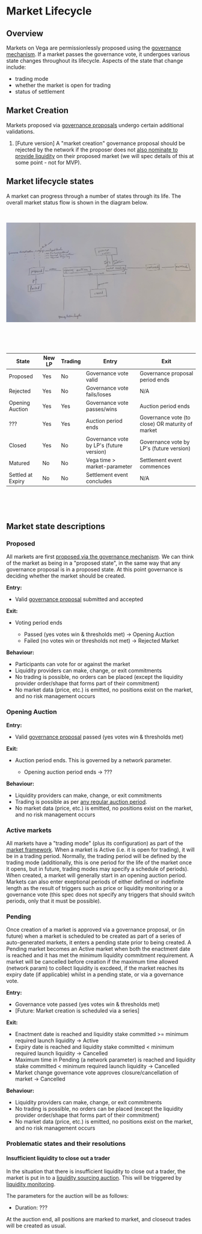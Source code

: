 # Market Lifecycle

## Overview

Markets on Vega are permissionlessly proposed using the [governance mechanism](./0028-governance.md#1-create-market). If a market passes the governance vote, it undergoes various state changes throughout its lifecycle. Aspects of the state that change include:
- trading mode
- whether the market is open for trading
- status of settlement

## Market Creation

Markets proposed via [governance proposals](./0028-governance.md#1-create-market) undergo certain additional validations. 

1. [Future version] A "market creation" governance proposal should be rejected by the network if the proposer does not [also nominate to provide liquidity](./0044-lp-mechanics.md) on their proposed market (we will spec details of this at some point - not for MVP).


## Market lifecycle states

A market can progress through a number of states through its life. The overall market status flow is shown in the diagram below.

<br>

![](IMG_mkt-lifecycle-temp.jpg)

<br>
<br>
<br>



| State              | New LP | Trading    | Entry                 | Exit                                                  |
|--------------------|----------------|------------|-----------------------|-------------------------------------------------------|
|  Proposed          |   Yes          |  No        | Governance vote valid | Governance proposal period ends                       |
|  Rejected          |   Yes          |  No        | Governance vote fails/loses | N/A                                                   | 
|  Opening Auction   |   Yes          |  Yes       | Governance vote passes/wins  | Auction period ends                                   |
|  ???            |   Yes          |  Yes       | Auction period ends   | Governance vote (to close) OR maturity of market      |
|  Closed            |   Yes          |  No        | Governance vote by LP's (future version) | Governance vote by LP's (future version)    |
|  Matured           |   No           |  No        | Vega time > market-parameter        |      Settlement event commences     |
|  Settled at Expiry |   No           |  No        | Settlement event concludes       |      N/A      |



<br>
<br>
<br>

## Market state descriptions

### Proposed
All markets are first [proposed via the governance mechanism](./0028-governance.md#1-create-market). We can think of the market as being in a "proposed state", in the same way that any governance proposal is in a proposed state. At this point governance is deciding whether the market should be created.


**Entry:**

- Valid [governance proposal](./0028-governance.md#1-create-market) submitted and accepted

**Exit:**

- Voting period ends

  - Passed (yes votes win & thresholds met) → Opening Auction
  - Failed (no votes win or thresholds not met) → Rejected Market

**Behaviour:**

- Participants can vote for or against the market
- Liquidity providers can make, change, or exit commitments
- No trading is possible, no orders can be placed (except the liquidity provider order/shape that forms part of their commitment)
- No market data (price, etc.) is emitted, no positions exist on the market, and no risk management occurs

### Opening Auction

**Entry:**

- Valid [governance proposal](./0028-governance.md#1-create-market) passed (yes votes win & thresholds met)

**Exit:**

- Auction period ends. This is governed by a network parameter.

  - Opening auction period ends → ???

**Behaviour:**

- Liquidity providers can make, change, or exit commitments
- Trading is possible as per [any regular auction period](./0026-auctions.md).
- No market data (price, etc.) is emitted, no positions exist on the market, and no risk management occurs


### Active markets

All markets have a "trading mode" (plus its configuration) as part of the [market framework](0001-market-framework.md). When a market is Active (i.e. it is open for trading), it will be in a trading period. Normally, the trading period will be defined by the trading mode (additionally, this is one period for the life of the market once it opens, but in future, trading modes may specify a schedule of periods). When created, a market will generally start in an opening auction period. Markets can also enter exeptional periods of either defined or indefinite length as the result of triggers such as price or liquidity monitoring or a governance vote (this spec does not specify any triggers that should switch periods, only that it must be possible).

### Pending

Once creation of a market is approved via a governance proposal, or (in future) when a market is scheduled to be created as part of a series of auto-generated markets, it enters a pending state prior to being created. A Pending market becomes an Active market when both the enactment date is reached and it has met the minimum liquidity commitment requirement. A market will be cancelled before creation if the maximum time allowed (network param) to collect liquidity is excdeed, if the market reaches its expiry date (if applicable) whilst in a pending state, or via a governance vote.

**Entry:**

- Governance vote passed (yes votes win & thresholds met)
- [Future: Market creation is scheduled via a series]

**Exit:**

- Enactment date is reached and liquidity stake committed >= minimum required launch liquidity → Active
- Expiry date is reached and liquidity stake committed < minimum required launch liquidity → Cancelled
- Maximum time in Pending (a network parameter) is reached and liquidity stake committed < minimum required launch liquidity → Cancelled
- Market change governance vote approves closure/cancellation of market → Cancelled

**Behaviour:**

- Liquidity providers can make, change, or exit commitments
- No trading is possible, no orders can be placed (except the liquidity provider order/shape that forms part of their commitment)
- No market data (price, etc.) is emitted, no positions exist on the market, and no risk management occurs




### Problematic states and their resolutions

#### Insufficient liquidity to close out a trader
In the situation that there is insufficient liquidity to close out a trader, the market is put in to a [liquidity sourcing auction](./0026-auctions.md). This will be triggered by [liquidity monitoring](./0035-liquidity-monitoring.md).

The parameters for the auction will be as follows:
- Duration: ???

At the auction end, all positions are marked to market, and closeout trades will be created as usual.
